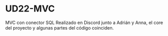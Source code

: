 # UD22-MVC
 MVC con conector SQL
 Realizado en Discord junto a Adrián y Anna, el core del proyecto y algunas partes del código coinciden.
